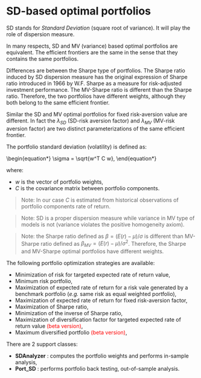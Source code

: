 # SD-based optimal portfolios

SD stands for *Standard Deviation* (square root of variance).
It will play the role of dispersion measure.

In many respects, SD and MV (variance) based
optimal portfolios are equivalent. The efficient frontiers are the same
in the sense that they contains the same portfolios.

Differences are between the Sharpe type of portfolios.
The Sharpe ratio induced by
SD dispersion measure has the original
expression of Sharpe ratio introduced in 1966 by W.F. Sharpe as a
measure for risk-adjusted investment performance. The MV-Sharpe ratio
is different than the Sharpe ratio. Therefore, the two portfolios have different
weights, although they both belong to the same efficient frontier.

Similar the SD and MV optimal portfolios for fixed risk-aversion value are
different. In fact the $\lambda_{SD}$ (SD-risk aversion factor) and
$\lambda_{MV}$ (MV-risk aversion factor) are two distinct parameterizations
of the same efficient frontier.


The portfolio standard deviation (volatility) is defined as:

\begin{equation*}
	\sigma = \sqrt{w^T C w},
\end{equation*}

where:

* $w$ is the vector of portfolio weights,
* $C$ is the covariance matrix between portfolio components.

> Note: In our case $C$ is estimated from historical observations of
portfolio components rate of return.

> Note: SD is a proper dispersion measure while variance in MV type of
models is not (variance violates
the positive homogeneity axiom).

> Note: the Sharpe ratio defined as $\beta = (E(r)- \mu) / \sigma$ is
different than MV-Sharpe ratio defined as $\beta_{MV} = (E(r)- \mu) / \sigma^2$.
Therefore, the Sharpe and MV-Sharpe optimal portfolios have different
weights.

The following portfolio optimization strategies are available:
* Minimization of risk for targeted expected rate of return value,
* Minimum risk portfolio,
* Maximization of expected rate of return for a risk vale generated by a
benchmark portfolio (*e.g.* same risk as equal weighted portfolio),
* Maximization of expected rate of return for fixed risk-aversion factor,
* Maximization of Sharpe ratio,
* Minimization of the inverse of Sharpe ratio,
* Maximization of diversification factor for targeted expected rate of return
value <span style="color:red">(beta version)</span>,
* Maximum diversified portfolio <span style="color:red">(beta version)</span>,

There are 2 support classes:

* **SDAnalyzer** : computes the portfolio weights and performs in-sample
analysis,
* **Port_SD** : performs portfolio back testing, out-of-sample analysis.
